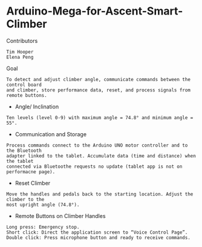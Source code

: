 # Arduino-Mega-for-Ascent-Smart-Climber

Contributors
```
Tim Hooper
Elena Peng
```
Goal
```
To detect and adjust climber angle, communicate commands between the control board 
and climber, store performance data, reset, and process signals from remote buttons.
```
- Angle/ Inclination
```
Ten levels (level 0-9) with maximum angle = 74.8° and minimum angle = 55°.
```
- Communication and Storage
```
Process commands connect to the Arduino UNO motor controller and to the Bluetooth 
adapter linked to the tablet. Accumulate data (time and distance) when the tablet 
connected via Bluetoothe requests no update (tablet app is not on performacne page).
```
- Reset Climber
```
Move the handles and pedals back to the starting location. Adjust the climber to the 
most upright angle (74.8°).
```
- Remote Buttons on Climber Handles
```
Long press: Emergency stop. 
Short click: Direct the application screen to “Voice Control Page”. 
Double click: Press microphone button and ready to receive commands. 
```
